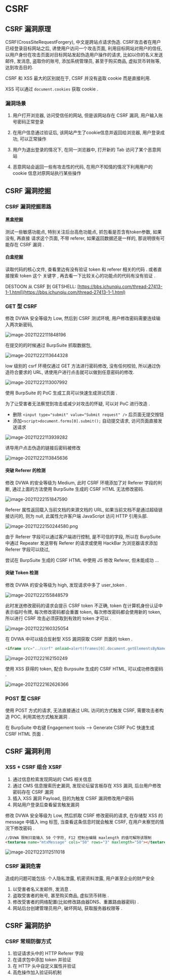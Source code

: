 # CSRF 

## CSRF 漏洞原理

CSRF(CrossSiteRequestForgery), 中文是跨站点请求伪造. CSRF攻击者在用户已经登录目标网站之后, 诱使用户访问一个攻击页面, 利用目标网站对用户的信任, 以用户身份在攻击页面对目标网站发起伪造用户操作的请求, 比如以你的名义发送邮件, 发消息, 盗取你的账号, 添加系统管理员, 甚至于购买商品, 虚拟货币转账等, 达到攻击目的.

CSRF 和 XSS 最大的区别就在于, CSRF 并没有盗取 cookie 而是直接利用. 

XSS 可以通过 `document.cookies` 获取 cookie .

### 漏洞场景

1. 用户打开浏览器, 访问受信任的网站, 但是该网站存在 CSRF 漏洞, 用户输入账号密码正常登录

2. 在用户信息通过验证后, 该网站产生了cookie信息并返回给浏览器, 用户登录成功, 可以正常操作

3. 用户为退出登录的情况下, 在同一浏览器中, 打开新的 Tab 访问了某个恶意网站

4. 恶意网站会返回一些有攻击性的代码, 在用户不知情的情况下利用用户的 cookie 信息对原网站执行某些操作

## CSRF 漏洞挖掘

### CSRF 漏洞挖掘思路

#### 黑盒挖掘

测试一些敏感功能点, 特别关注后台高危功能点, 抓包看是否含有token参数, 如果没有, 再直接
请求这个页面, 不带 referer, 如果返回数据还是一样的, 那说明很有可能存在 CSRF 漏洞 .

#### 白盒挖掘

读取代码的核心文件, 查看里边有没有验证 token 和 referer 相关的代码 . 或者直接搜索 token 这个
关键字 , 再去看一下比较关心的功能点的代码有没有验证 . 

DESTOON 从 CSRF 到 GETSHELL: [https://bbs.ichunqiu.com/thread-27413-1-1.html](https://bbs.ichunqiu.com/thread-27413-1-1.html)

### GET 型 CSRF

修改 DVWA 安全等级为 Low, 然后到 CSRF 测试环境, 用户修改密码需要连续输入两次新密码, 

![image-20211222111848196](https://cdn.jsdelivr.net/gh/yzbtdiy/images@security/web/csrf/image-20211222111848196.png)

在提交的的时候通过 BurpSuite 抓取数据包, 

![image-20211222113644328](https://cdn.jsdelivr.net/gh/yzbtdiy/images@security/web/csrf/image-20211222113644328.png)

low 级别的 csrf 环境仅通过 GET 方法进行密码修改, 没有任何校验, 所以通过伪造符合要求的 URL, 诱使用户进行点击就可以做到任意密码的修改.

![image-20211222113007992](https://cdn.jsdelivr.net/gh/yzbtdiy/images@security/web/csrf/image-20211222113007992.png)

使用 BurpSuite 的 PoC 生成工具可以快速生成测试页面 .

为了让受害者无法察觉到攻击或减少对攻击的怀疑, 可以对 PoC 进行改造 . 

* 删除 `<input type="submit" value="Submit request" />` 后页面无提交按钮 
* 添加`<script>document.forms[0].submit();` 自动提交请求, 访问页面直接发送请求

![image-20211222113939282](https://cdn.jsdelivr.net/gh/yzbtdiy/images@security/web/csrf/image-20211222113939282.png)

诱导用户点击伪造的链接后密码被修改

![image-20211222113845636](https://cdn.jsdelivr.net/gh/yzbtdiy/images@security/web/csrf/image-20211222113845636.png)

#### 突破 Referer 的检测

修改 DVWA 的安全等级为 Medium, 此时 CSRF 环境添加了对 Referer 字段的判断, 通过上面的方法使用 BurpSuite 生成的 CSRF HTML 无法修改密码.

![image-20211222151847590](https://cdn.jsdelivr.net/gh/yzbtdiy/images@security/web/csrf/image-20211222151847590.png)

Referer 属性返回载入当前文档的来源文档的 URL, 如果当前文档不是通过超级链接访问的, 则为 null, 此属性允许客户端 JavaScript 访问 HTTP 引用头部.

![image-20211222150244580.png](https://cdn.jsdelivr.net/gh/yzbtdiy/images@security/web/csrf/image-20211222150244580.png)

由于 Referer 字段可以通过客户端进行控制, 是不可信的字段, 所以在 BurpSuite 中通过 Repeater 发送带有 Referer 的请求或使用 HackBar 为浏览器请求添加 Referer 字段可以绕过,

尝试在 BurpSuite 生成的 CSRF HTML 中使用 JS 修改 Referer, 但未能成功 ...

#### 突破 Token 检测

修改 DVWA 的安全等级为 high, 发现请求中多了 user_token .

![image-20211222155848579](https://cdn.jsdelivr.net/gh/yzbtdiy/images@security/web/csrf/image-20211222155848579.png)

此时发送修改密码的请求会提示 CSRF token 不正确, token 在计算机身份认证中表示临时令牌, 每次修改密码都会重置 token, 每次修改密码都会使用新的 token, 所以进行 CSRF 攻击必须获取到有效的 token 才可以 . 

![image-20211222160325054](https://cdn.jsdelivr.net/gh/yzbtdiy/images@security/web/csrf/image-20211222160325054.png)

在 DVWA 中可以结合反射型 XSS 漏洞获取 CSRF 页面的 token .

```html
<iframe src="../csrf" onload=alert(frames[0].document.getElementsByName('user_token')[0].value)>
```

![image-20211222162150249](https://cdn.jsdelivr.net/gh/yzbtdiy/images@security/web/csrf/image-20211222162150249.png)

使用 XSS 获得的 token, 配合 Burpsuite 生成的 CSRF HTML, 可以成功修改密码 . 

![image-20211222162626366](https://cdn.jsdelivr.net/gh/yzbtdiy/images@security/web/csrf/image-20211222162626366.png)

### POST 型 CSRF 

使用 POST 方式的请求, 无法直接通过 URL 访问的方式触发 CSRF, 需要攻击者构造 POC, 利用其他方式触发漏洞 .

在 BurpSuite 中右键 Engagement tools --> Generate CSRF PoC 快速生成 CSRF HTML 页面 . 

## CSRF 漏洞利用

### XSS + CSRF 组合 XSRF

1. 通过信息检索发现网站的 CMS 相关信息
2. 通过 CMS 信息搜索历史漏洞, 发现论坛留言板存在 XSS 漏洞, 后台用户修改密码存在 CSRF 漏洞
3. 插入 XSS 漏洞 Payload, 目的为触发 CSRF 漏洞修改用户密码
4. 网站用户登录后查看留言触发漏洞

修改 DVWA 安全等级为 Low, 然后抓取 CSRF 修改密码的请求, 在存储型 XSS 的 message 中插入 img 标签, 当查看这条信息时就会触发 CSRF, 在用户未察觉的情况下修改密码 . 

```html
//DVWA 限制只能输入 50 个字符, F12 控制台编辑 maxlength 的值可解除该限制
<textarea name="mtxMessage" cols="50" rows="3" maxlength="50"></textarea>
```

![image-20211223112511018](https://cdn.jsdelivr.net/gh/yzbtdiy/images@security/web/csrf/image-20211223112511018.png)

### CSRF 漏洞危害

造成的问题可能包括: 个人隐私泄露, 机密资料泄露, 用户甚至企业的财产安全

1. 以受害者名义发邮件, 发消息 . 
2. 盗取受害者的账号, 甚至购买商品, 虚拟货币转账 . 
3. 修改受害者的网络配置(比如修改路由器DNS、重置路由器密码) . 
4. 网站后台创建管理员用户, 破坏网站, 获取服务器权限等 . 

## CSRF 漏洞防护

### CSRF 常规防御方式

1. 验证请求头中的 HTTP Referer 字段
2. 在请求包中添加 token 并验证
3. 在 HTTP 头中自定义属性并验证
4. 高危操作加入验证码机制
